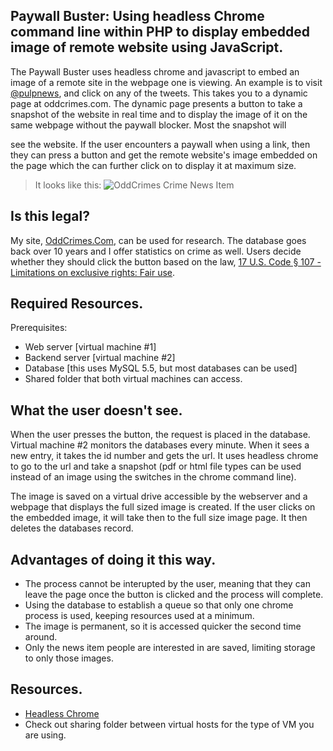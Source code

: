 ## Paywall Buster: Using headless Chrome command line within PHP to display embedded image of remote website using JavaScript.

The Paywall Buster uses headless chrome and javascript to embed an image of a remote site in the webpage one is viewing. An example is to visit [@pulpnews](http://twitter.com/pulpnews), and click on any of the tweets. This takes you to a dynamic page at oddcrimes.com. The dynamic page presents a button to take a snapshot of the website in real time and to display the image of it on the same webpage without the paywall blocker. Most the snapshot will 


see the website. If the user encounters a paywall when using a link, then they can press a button and get the remote website's image embedded on the page which the can further click on to display it at maximum size.

>It looks like this: 
>![OddCrimes Crime News Item](https://oddcrimes.com/o/images/paywall_buster.jpg)

## Is this legal?
My site, [OddCrimes.Com](https://OddCrimes.Com), can be used for research. The database goes back over 10 years and I offer statistics on crime as well. Users decide whether they should click the button based on the law, [17 U.S. Code § 107 - Limitations on exclusive rights: Fair use](https://www.law.cornell.edu/uscode/text/17/107). 

## Required Resources.
Prerequisites:
  * Web server [virtual machine #1]
  * Backend server [virtual machine #2]
  * Database [this uses MySQL 5.5, but most databases can be used]
  * Shared folder that both virtual machines can access.

## What the user doesn't see.
When the user presses the button, the request is placed in the database. Virtual machine #2 monitors the databases every minute. When it sees a new entry, it takes the id number and gets the url. It uses headless chrome to go to the url and take a snapshot (pdf or html file types can be used instead of an image using the switches in the chrome command line). 

The image is saved on a virtual drive accessible by the webserver and a webpage that displays the full sized image is created.  If the user clicks on the embedded image, it will take then to the full size image page. It then deletes the databases record.

## Advantages of doing it this way.
 * The process cannot be interupted by the user, meaning that they can leave the page once the button is clicked and the process will complete.
 * Using the database to establish a queue so that only one chrome process is used, keeping resources used at a minimum.
 * The image is permanent, so it is accessed quicker the second time around.
 * Only the news item people are interested in are saved, limiting storage to only those images.

## Resources.
* [Headless Chrome](https://developers.google.com/web/updates/2017/04/headless-chrome?hl=cat)
* Check out sharing folder between virtual hosts for the type of VM you are using.
